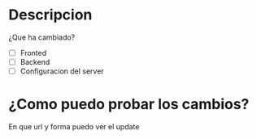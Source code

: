 # Descripcion
¿Que ha cambiado?

- [ ] Fronted
- [ ] Backend
- [ ] Configuracion del server

# ¿Como puedo probar los cambios?
En que url y forma puedo ver el update
